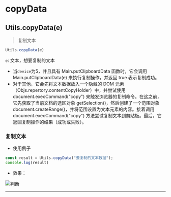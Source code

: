 # copyData

## Utils.copyData(e)

> 复制文本

```javascript
Utils.copyData(e)
```

```e```: 文本，想要复制的文本

- 当```device```为5，并且具有 Main.putClipboardData 函数时，它会调用 Main.putClipboardData(e) 来执行复制操作，并返回 true 表示复制成功。
- 对于其他，它会先将文本数据放入一个隐藏的 DOM 元素（Objs.repertory.contentCopyHolder）中，并尝试使用 document.execCommand("copy") 来触发浏览器的复制命令。在这之前，它先获取了当前文档的选区对象 getSelection()，然后创建了一个范围对象 document.createRange()，并将范围设置为文本元素的内容。接着调用 document.execCommand("copy") 方法尝试复制文本到剪贴板。最后，它返回复制操作的结果（成功或失败）。

### 复制文本

- 使用例子

```javascript
const result = Utils.copyData("要复制的文本数据");
console.log(result)
```

- 效果：

![判断](https://static.codemao.cn/i/24/5/1/23/5050-YC.png)

---